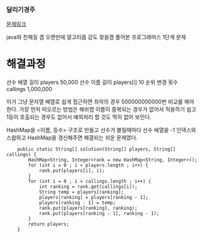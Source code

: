 ### 달리기경주
[문제링크](https://school.programmers.co.kr/learn/courses/30/lessons/178871)

java와 친해질 겸 오랜만에 알고리즘 감도 찾을겸 풀어본 프로그래머스 1단계 문제

# 해결과정
선수 배열 길이 players 50,000
선수 이름 길이 players[i] 10
순위 변경 횟수 callings 1,000,000

이거 그냥 문자열 배열로 쉽게 접근하면 최악의 경우 500000000000번 비교를 해야한다.
가장 먼저 떠오르는 방법은 해쉬맵 
이름이 중복되는 경우가 없어서 적용하기 쉽고
1등이 호출되는 경우도 없어서 예외처리 할 것도 딱히 없어 보인다.

HashMap을 <이름, 등수> 구조로 만들고 선수가 불릴때마다
선수 배열을 -1 인덱스와 스왑하고
HashMap을 갱신해주면 해결되는 쉬운 문제였다.
```
	public static String[] solution(String[] players, String[] callings) {
		HashMap<String, Integer>rank = new HashMap<String, Integer>();
		for (int i = 0 ; i < players.length ; i++) {
			rank.put(players[i], i);
		}
		for (int i = 0 ; i < callings.length ; i++) {
			int ranking = rank.get(callings[i]);
			String temp = players[ranking];
			players[ranking] = players[ranking - 1];
			players[ranking - 1] = temp;
			rank.put(players[ranking], ranking);
			rank.put(players[ranking - 1], ranking - 1);
		}
		return players;
	}
```
